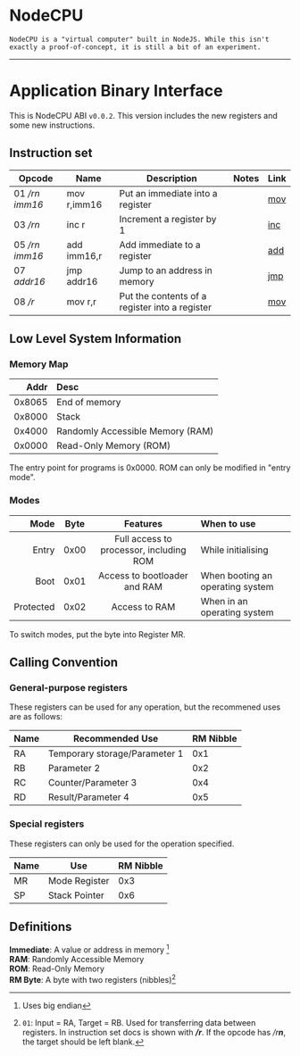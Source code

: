 # NodeCPU
`NodeCPU is a "virtual computer" built in NodeJS. While this isn't exactly a proof-of-concept, it is still a bit of an experiment.`

<hr>

# Application Binary Interface
This is NodeCPU ABI `v0.0.2`. This version includes the new registers and some new instructions.

## Instruction set

| Opcode | Name | Description | Notes | Link |
| --- | --- | --- | --- | --- |
| 01 _/rn imm16_ | mov r,imm16 | Put an immediate into a register || [mov](/NodeCPU/mov)
| 03 _/rn_ | inc r | Increment a register by 1 || [inc](/NodeCPU/inc)
| 05 _/rn imm16_ | add imm16,r | Add immediate to a register || [add](/NodeCPU/add)
| 07 _addr16_ | jmp addr16 | Jump to an address in memory || [jmp](/NodeCPU/jmp)
| 08 _/r_ | mov r,r | Put the contents of a register into a register || [mov](/NodeCPU/mov)
 
## Low Level System Information

### Memory Map

| Addr | Desc |
| ---: | :--- |
| 0x8065 | End of memory |
| 0x8000 | Stack |
| 0x4000 | Randomly Accessible Memory (RAM) |
| 0x0000 | Read-Only Memory (ROM) |

The entry point for programs is 0x0000. ROM can only be modified in "entry mode".

### Modes

| Mode | Byte | Features | When to use |
| ---: | :---: | :---: | :--- |
| Entry | 0x00 | Full access to processor, including ROM | While initialising |
| Boot | 0x01 | Access to bootloader and RAM | When booting an operating system |
| Protected | 0x02 | Access to RAM | When in an operating system |

To switch modes, put the byte into Register MR.

## Calling Convention
### General-purpose registers
These registers can be used for any operation, but the recommened uses are as follows:

| Name | Recommended Use | RM Nibble |
| --- | --- | --- |
| RA | Temporary storage/Parameter 1 | 0x1 |
| RB | Parameter 2 | 0x2 |
| RC | Counter/Parameter 3 | 0x4 |
| RD | Result/Parameter 4 | 0x5 |

### Special registers
These registers can only be used for the operation specified.

| Name | Use | RM Nibble |
| --- | --- | --- |
| MR | Mode Register | 0x3 |
| SP | Stack Pointer | 0x6 |

## Definitions
**Immediate**: A value or address in memory [^bigendian]  
**RAM**: Randomly Accessible Memory  
**ROM**: Read-Only Memory  
**RM Byte**: A byte with two registers (nibbles)[^rm]

[^start]: Program is stored at beginning of ROM
[^bigendian]: Uses big endian
[^rm]: `01`: Input = RA, Target = RB. Used for transferring data between registers. In instruction set docs is shown with _**/r**_. If the opcode has _/r**n**_, the target should be left blank.
